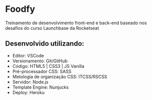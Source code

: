 # Foodfy

Treinamento de desenvolvimento front-end e back-end baseado nos desafios do curso Launchbase da Rocketseat

## Desenvolvido utilizando:

* Editor: VSCode
* Versionamento: Git/GitHub
* Código: HTML5 | CSS3 | JS Vanilla
* Pré-processador CSS: SASS
* Metologia de organização CSS: ITCSS/RSCSS
* Servidor: Node.js
* Template Engine: Nunjucks
* Deploy: Heroku
